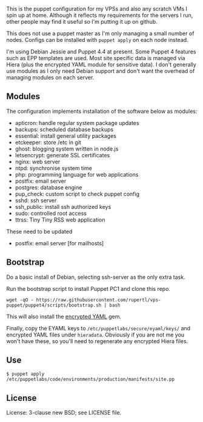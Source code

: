 This is the puppet configuration for my VPSs and also any scratch VMs I spin up at home. Although it reflects my requirements for the servers I run, other people may find it useful so I'm putting it up on github.

This does not use a puppet master as I'm only managing a small number of nodes. Configs can be installed with `puppet apply` on each node instead.

I'm using Debian Jessie and Puppet 4.4 at present. Some Puppet 4 features such as EPP templates are used. Most site specific data is managed via Hiera (plus the encrypted YAML module for sensitive data). I don't generally use modules as I only need Debian support and don't want the overhead of managing modules on each server.

## Modules

The configuration implements installation of the software below as modules:

* apticron: handle regular system package updates
* backups: scheduled database backups
* essential: install general utility packages
* etckeeper: store /etc in git
* ghost: blogging system written in node.js
* letsencrypt: generate SSL certificates
* nginx: web server
* ntpd: synchronise system time
* php: programming language for web applications
* postfix: email server
* postgres: database engine
* pup_check: custom script to check puppet config
* sshd: ssh server
* ssh_public: install ssh authorized keys
* sudo: controlled root access
* ttrss: Tiny Tiny RSS web application

These need to be updated

* postfix: email server [for mailhosts]

## Bootstrap

Do a basic install of Debian, selecting ssh-server as the only extra task.

Run the bootstrap script to install Puppet PC1 and clone this repo.

```
wget -qO - https://raw.githubusercontent.com/rupertl/vps-puppet/puppet4/scripts/bootstrap.sh | bash
```

This will also install the [encrypted YAML](https://github.com/TomPoulton/hiera-eyaml) gem. 

Finally, copy the EYAML keys to `/etc/puppetlabs/secure/eyaml/keys/` and encrypted YAML files under `hieradata`. Obviously if you are not me you won't have these, so you'll need to regenerate any encrypted Hiera files.

## Use

```
$ puppet apply /etc/puppetlabs/code/environments/production/manifests/site.pp
```

## License

License: 3-clause new BSD; see LICENSE file.
